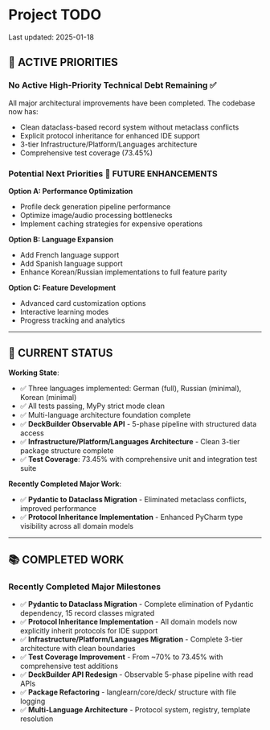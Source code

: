 # Project TODO

Last updated: 2025-01-18

## 🚨 ACTIVE PRIORITIES

### **No Active High-Priority Technical Debt Remaining** ✅

All major architectural improvements have been completed. The codebase now has:
- Clean dataclass-based record system without metaclass conflicts
- Explicit protocol inheritance for enhanced IDE support
- 3-tier Infrastructure/Platform/Languages architecture
- Comprehensive test coverage (73.45%)

### **Potential Next Priorities** 🔮 **FUTURE ENHANCEMENTS**

**Option A: Performance Optimization**
- Profile deck generation pipeline performance
- Optimize image/audio processing bottlenecks
- Implement caching strategies for expensive operations

**Option B: Language Expansion**
- Add French language support
- Add Spanish language support
- Enhance Korean/Russian implementations to full feature parity

**Option C: Feature Development**
- Advanced card customization options
- Interactive learning modes
- Progress tracking and analytics

---

## 🎯 CURRENT STATUS

**Working State**:
- ✅ Three languages implemented: German (full), Russian (minimal), Korean (minimal)
- ✅ All tests passing, MyPy strict mode clean
- ✅ Multi-language architecture foundation complete
- ✅ **DeckBuilder Observable API** - 5-phase pipeline with structured data access
- ✅ **Infrastructure/Platform/Languages Architecture** - Clean 3-tier package structure complete
- ✅ **Test Coverage**: 73.45% with comprehensive unit and integration test suite

**Recently Completed Major Work**:
- ✅ **Pydantic to Dataclass Migration** - Eliminated metaclass conflicts, improved performance
- ✅ **Protocol Inheritance Implementation** - Enhanced PyCharm type visibility across all domain models

---

## 📚 COMPLETED WORK

### **Recently Completed Major Milestones**
- ✅ **Pydantic to Dataclass Migration** - Complete elimination of Pydantic dependency, 15 record classes migrated
- ✅ **Protocol Inheritance Implementation** - All domain models now explicitly inherit protocols for IDE support
- ✅ **Infrastructure/Platform/Languages Migration** - Complete 3-tier architecture with clean boundaries
- ✅ **Test Coverage Improvement** - From ~70% to 73.45% with comprehensive test additions
- ✅ **DeckBuilder API Redesign** - Observable 5-phase pipeline with read APIs
- ✅ **Package Refactoring** - langlearn/core/deck/ structure with file logging
- ✅ **Multi-Language Architecture** - Protocol system, registry, template resolution